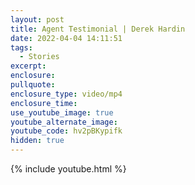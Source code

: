 ```yaml
---
layout: post
title: Agent Testimonial | Derek Hardin
date: 2022-04-04 14:11:51
tags:
  - Stories
excerpt:
enclosure:
pullquote:
enclosure_type: video/mp4
enclosure_time:
use_youtube_image: true
youtube_alternate_image:
youtube_code: hv2pBKypifk
hidden: true
---
```

{% include youtube.html %}
